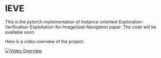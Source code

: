 # IEVE

This is the pytorch implementation of Instance-oriented-Exploration-Verification-Exploitation-for-ImageGoal-Navigation paper.
The code will be available soon.

Here is a video overview of the project:

[![Video Overview](http://img.youtube.com/vi/HZxzttKK6CE/0.jpg)](http://www.youtube.com/watch?v=HZxzttKK6CE "Instance-aware Exploration-Verification-Exploitation for Instance ImageGoal Navigation")


